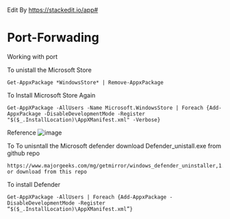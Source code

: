Edit By https://stackedit.io/app#
# Port-Forwading
Working with port


To unistall the Microsoft Store 
   
    Get-AppxPackage *WindowsStore* | Remove-AppxPackage

To Install Microsoft Store Again

	Get-AppXPackage -AllUsers -Name Microsoft.WindowsStore | Foreach {Add-AppxPackage -DisableDevelopmentMode -Register "$($_.InstallLocation)\AppXManifest.xml" -Verbose}
    
 Reference 
![image](https://user-images.githubusercontent.com/82677043/154798582-1ed1c855-b518-4178-a20b-db18631fc856.png)


To To unisntall the Microsoft defender download Defender_unistall.exe from github repo 
    
    https://www.majorgeeks.com/mg/getmirror/windows_defender_uninstaller,1.html 
    or download from this repo

To install Defender
    
    Get-AppXPackage -AllUsers | Foreach {Add-AppxPackage -DisableDevelopmentMode -Register “$($_.InstallLocation)\AppXManifest.xml”}


